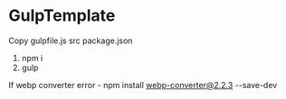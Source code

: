 # GulpTemplate
Copy gulpfile.js
     src
     package.json
1. npm i
2. gulp

If webp converter error - npm install webp-converter@2.2.3 --save-dev

